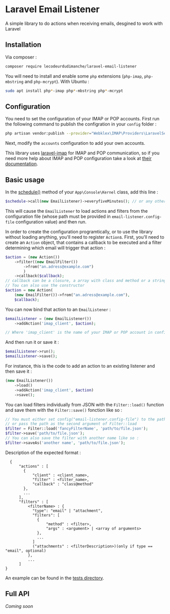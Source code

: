 # Laravel Email Listener
A simple library to do actions when receiving emails, desgined to work with Laravel

## Installation
Via composer :
```bash
composer require lecodeurdudimanche/laravel-email-listener
```

You will need to install and enable some `php` extensions (`php-imap`, `php-mbstring` and `php-mcrypt`).
With Ubuntu :
```bash
sudo apt install php*-imap php*-mbstring php*-mcrypt
```

## Configuration

You need to set the configuration of your IMAP or POP accounts.
First run the following command to publish the configration in your `config` folder :
```bash
php artisan vendor:publish --provider="Webklex\IMAP\Providers\LaravelServiceProvider"
```

Next, modify the `accounts` configuration to add your own accounts.

This library uses [laravel-imap](https://github.com/Webklex/laravel-imap) for IMAP and POP communication, so if you need more help about IMAP and POP configuration take a look at [their documentation](https://github.com/Webklex/laravel-imap#configuration).

## Basic usage

In the [schedule()](https://laravel.com/docs/5.7/scheduling#defining-schedules) method of your `App\Console\Kernel` class, add this line :  
```php
$schedule->call(new EmailListener)->everyfiveMinutes(); // or any other [frequency option](https://laravel.com/docs/5.7/scheduling#schedule-frequency-options)
```

This will cause the `EmailListener` to load actions and filters from the configuration file (whose path must be provided in `email-listener.config-file` configuration value) and then run.

In order to create the configuration programtically, or to use the library without loading anything, you'll need to register `Action`s.
First, you'll need to create an `Action` object, that contains a callback to be executed and a filter determining which email will trigger that action :
```php
$action = (new Action())
    ->filter((new EmailFilter())
        ->from("an.adress@example.com")
        )
    ->callback($callback);
// callback can be a closure, a array with class and method or a string with format 'class@method'
// Tou can also use the constructor
$action = new Action(
    (new EmailFilter())->from("an.adress@example.com"),
    $callback);
```
You can now bind that action to an `EmailListener` :
```php
$emailListener = (new EmailListener())
    ->addAction('imap_client', $action);

// Where 'imap_client' is the name of your IMAP or POP account in config/imap.php file
```

And then run it or save it :
```php
$emailListener->run();
$emailListener->save();
```

For instance, this is the code to add an action to an existing listener and then save it :
```php
(new EmailListener())
    ->load()
    ->addAction('imap_client', $action)
    ->save();
```


You can load filters individually from JSON with the `Filter::load()` function and save them with the `Filter::save()` fonction like so :
```php
// You must either set config("email-listener.config-file") to the path of your JSON file
// or pass the path as the second argument of Filter::load
$filter = Filter::load('fancyFilterName', 'path/to/file.json');
$filter->save('path/to/file.json');
// You can also save the filter with another name like so :
$filter->saveAs('another name', 'path/to/file.json');
```

Description of the expected format :
```
  {
      "actions" : [
        {
            "client" : <client_name>,
            "filter" : <filter_name>,
            "callback" : "class@method"
        },
        ...
      ],
      "filters" : [
          <filterName> : {
            "type": "email" | "attachment",
            "filters": [
              {
                  "method" : <filter>,
                  "args" : <argument> | <array of arguments>
              },
              ...
            ]
            ("attachments" : <filterDescription>)(only if type == "email", optional)
          },
          ...
      ]
}
```
An example can be found in the [tests directory](tests/data/filters.json).

## Full API
_Coming soon_
